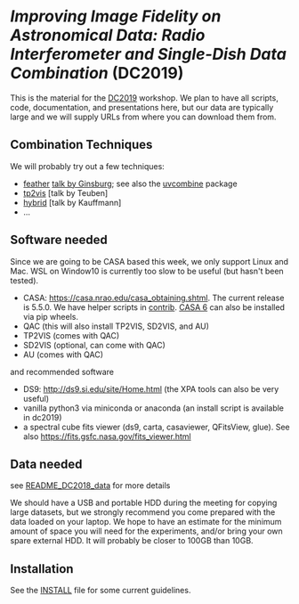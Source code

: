 # *Improving Image Fidelity on Astronomical Data: Radio Interferometer and Single-Dish Data Combination* (DC2019)

This is the material for the
[DC2019](https://www.lorentzcenter.nl/lc/web/2019/1179/info.php3?wsid=1179&venue=Oort)
workshop. We plan to have all scripts, code, documentation, and presentations here,
but our data are typically large and we will supply URLs from where you can download them
from.

## Combination Techniques

We will probably try out a few techniques:

   * [feather](https://casa.nrao.edu/casadocs/casa-5.4.1/image-combination/feather) [talk by Ginsburg](https://keflavich.github.io/talks/FeatheringPresentation/FeatheringPresentation.slides.html?transition=fast); see also the [uvcombine](https://github.com/radio-astro-tools/uvcombine/) package
   * [tp2vis](https://github.com/tp2vis/distribute) [talk by Teuben]
   * [hybrid](https://sites.google.com/site/jenskauffmann/research-notes/adding-zero-spa) [talk by Kauffmann]
   * ...

## Software needed

Since we are going to be CASA based this week, we only support Linux and Mac.
WSL on Window10 is currently too slow to be useful (but hasn't been tested).

   * CASA: https://casa.nrao.edu/casa_obtaining.shtml. The current release is 5.5.0. We have helper scripts
     in [contrib](contrib).  [CASA 6](https://science.nrao.edu/enews/casa_008/) can also be installed via pip wheels.
   * QAC (this will also install TP2VIS, SD2VIS, and AU)
   * TP2VIS (comes with QAC)
   * SD2VIS (optional, can come with QAC)
   * AU (comes with QAC)

and recommended software

   * DS9: http://ds9.si.edu/site/Home.html (the XPA tools can also be very useful)
   * vanilla python3 via miniconda or anaconda (an install script is available in dc2019)
   * a spectral cube fits viewer (ds9, carta, casaviewer, QFitsView, glue). See also https://fits.gsfc.nasa.gov/fits_viewer.html

## Data needed

see [README_DC2018_data](data/README_DC2019_data) for more details

We should have a USB and portable HDD during the meeting for copying large datasets, but
we strongly recommend you come prepared with the data loaded on your laptop. We hope to have an estimate for the minimum amount
of space you will need for the experiments, and/or bring your own spare external HDD. It will probably be closer to 100GB than 10GB.

## Installation

See the [INSTALL](INSTALL) file for some current guidelines.
